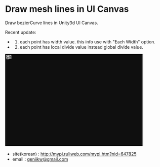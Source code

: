 # Draw mesh lines in UI Canvas
Draw bezierCurve lines in Unity3d UI Canvas.

Recent update:
- 1. each point has width value. this info use with "Each Width" option.
- 2. each point has local divide value instead global divide value.

![example](logoExample.webp)
- site(korean) : http://mypi.ruliweb.com/mypi.htm?nid=647825
- email : geniikw@gmail.com
